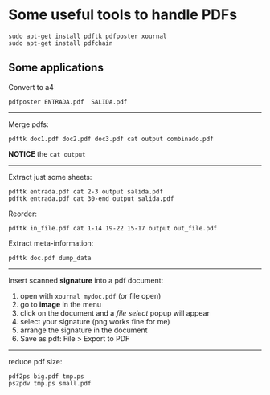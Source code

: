 Some useful tools to handle PDFs
=================================

    sudo apt-get install pdftk pdfposter xournal
    sudo apt-get install pdfchain


Some applications
-----------------

Convert to a4

    pdfposter ENTRADA.pdf  SALIDA.pdf

----

Merge pdfs:

    pdftk doc1.pdf doc2.pdf doc3.pdf cat output combinado.pdf

__NOTICE__ the `cat output`

----

Extract just some sheets:

    pdftk entrada.pdf cat 2-3 output salida.pdf
    pdftk entrada.pdf cat 30-end output salida.pdf


Reorder:

    pdftk in_file.pdf cat 1-14 19-22 15-17 output out_file.pdf


Extract meta-information:

    pdftk doc.pdf dump_data

----

Insert scanned __signature__ into a pdf document:

1. open with `xournal mydoc.pdf` (or file open)
1. go to __image__ in the menu
1. click on the document and a _file select_ popup will appear
1. select your signature (png works fine for me)
1. arrange the signature in the document
1. Save as pdf: File > Export to PDF

----

reduce pdf size:

    pdf2ps big.pdf tmp.ps
    ps2pdv tmp.ps small.pdf

